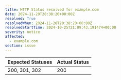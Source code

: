 ```yaml
---
title: HTTP Status resolved for example.com
date: 2024-11-20T20:38:20+00:00Z
resolved: True
resolvedWhen: 2024-11-20T20:38:20+00:00Z
resolvedStartTime: 2024-10-25T21:09:43.191474+00:00
severity: notice
affected:
  - example.com
section: issue
---
```


| Expected Statuses | Actual Status  |
|-------------------|----------------|
| 200, 301, 302 | 200 |
